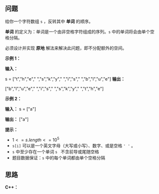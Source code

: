 ##  问题

给你一个字符数组 `s` ，反转其中 **单词** 的顺序。

**单词** 的定义为：单词是一个由非空格字符组成的序列。`s` 中的单词将会由单个空格分隔。

必须设计并实现 **原地** 解法来解决此问题，即不分配额外的空间。

 

**示例 1：**

**输入：**

s = ["t","h","e"," ","s","k","y"," ","i","s"," ","b","l","u","e"]
**输出：**

["b","l","u","e"," ","i","s"," ","s","k","y"," ","t","h","e"]


**示例 2：**

**输入：** s = ["a"]

**输出：**  ["a"]
 

**提示：**

- ${1 <= s.length <= 10^5}$
- `s[i]` 可以是一个英文字母（大写或小写）、数字、或是空格 `' '` 。
- `s` 中至少存在一个单词 `s ` 不含前导或尾随空格
- 题目数据保证：`s` 中的每个单词都由单个空格分隔

## 思路

**C++：**
```c++

```